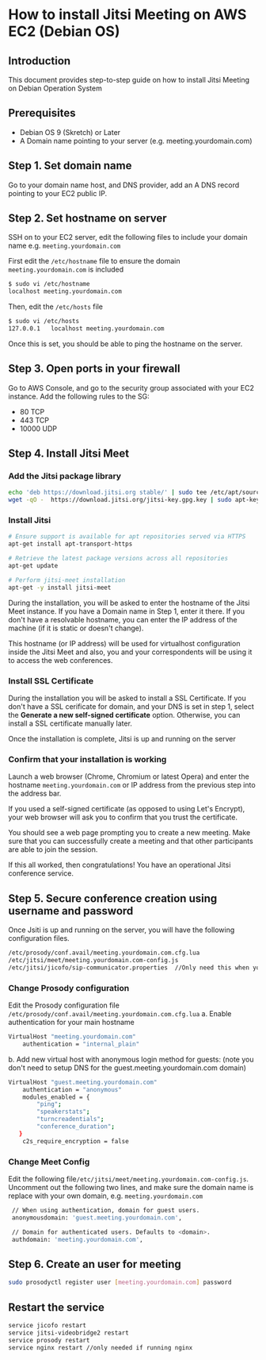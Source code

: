 # How to install Jitsi Meeting on AWS EC2 (Debian OS)

## Introduction 
This document provides step-to-step guide on how to install Jitsi Meeting on Debian Operation System

## Prerequisites
- Debian OS 9 (Skretch) or Later
- A Domain name pointing to your server (e.g. meeting.yourdomain.com)

## Step 1. Set domain name
Go to your domain name host, and DNS provider, add an A DNS record pointing to your EC2 public IP.

## Step 2. Set hostname on server
SSH on to your EC2 server, edit the following files to include your domain name e.g. `meeting.yourdomain.com`

First edit the `/etc/hostname` file to ensure the domain `meeting.yourdomain.com` is included
```sh
$ sudo vi /etc/hostname
localhost meeting.yourdomain.com
```
Then, edit the `/etc/hosts` file 
```sh
$ sudo vi /etc/hosts
127.0.0.1	localhost meeting.yourdomain.com
```
Once this is set, you should be able to ping the hostname on the server.

## Step 3. Open ports in your firewall
Go to AWS Console, and go to the security group associated with your EC2 instance. Add the following rules to the SG:
- 80 TCP
- 443 TCP
- 10000 UDP

## Step 4. Install Jitsi Meet

### Add the Jitsi package library
```sh
echo 'deb https://download.jitsi.org stable/' | sudo tee /etc/apt/sources.list.d/jitsi-stable.list
wget -qO -  https://download.jitsi.org/jitsi-key.gpg.key | sudo apt-key add -
```

### Install Jitsi
```sh
# Ensure support is available for apt repositories served via HTTPS
apt-get install apt-transport-https

# Retrieve the latest package versions across all repositories
apt-get update

# Perform jitsi-meet installation
apt-get -y install jitsi-meet
```

During the installation, you will be asked to enter the hostname of the Jitsi Meet instance. If you have a Domain name in Step 1, enter it there. If you don't have a resolvable hostname, you can enter the IP address of the machine (if it is static or doesn't change).

This hostname (or IP address) will be used for virtualhost configuration inside the Jitsi Meet and also, you and your correspondents will be using it to access the web conferences.

### Install SSL Certificate
During the installation you will be asked to install a SSL Certificate. If you don't have a SSL cerificate for domain, and your DNS is set in step 1, select the **Generate a new self-signed certificate** option. Otherwise, you can install a SSL certificate manually later.

Once the installation is complete, Jitsi is up and running on the server

### Confirm that your installation is working
Launch a web browser (Chrome, Chromium or latest Opera) and enter the hostname `meeting.yourdomain.com` or IP address from the previous step into the address bar.

If you used a self-signed certificate (as opposed to using Let's Encrypt), your web browser will ask you to confirm that you trust the certificate.

You should see a web page prompting you to create a new meeting. Make sure that you can successfully create a meeting and that other participants are able to join the session.

If this all worked, then congratulations! You have an operational Jitsi conference service.

## Step 5. Secure conference creation using username and password
Once Jsiti is up and running on the server, you will have the following configuration files.

```sh
/etc/prosody/conf.avail/meeting.yourdomain.com.cfg.lua
/etc/jitsi/meet/meeting.yourdomain.com-config.js
/etc/jitsi/jicofo/sip-communicator.properties  //Only need this when you have SIP gateway installed
```

### Change Prosody configuration 
Edit the Prosody configuration file `/etc/prosody/conf.avail/meeting.yourdomain.com.cfg.lua`
a. Enable authentication for your main hostname
```sh
VirtualHost "meeting.yourdomain.com"
    authentication = "internal_plain"
```
b. Add new virtual host with anonymous login method for guests: (note you don't need to setup DNS for the guest.meeting.yourdomain.com domain)
```sh
VirtualHost "guest.meeting.yourdomain.com"
    authentication = "anonymous"
    modules_enabled = {
        "ping";
        "speakerstats";
        "turncreadentials";
        "conference_duration";
   }
    c2s_require_encryption = false
```

### Change Meet Config
Edit the following file`/etc/jitsi/meet/meeting.yourdomain.com-config.js`. Uncomment out the following two lines, and make sure the domain name is replace with your own domain, e.g. `meeting.yourdomain.com`
```sh
 // When using authentication, domain for guest users.
 anonymousdomain: 'guest.meeting.yourdomain.com',

 // Domain for authenticated users. Defaults to <domain>.
 authdomain: 'meeting.yourdomain.com',
```

## Step 6. Create an user for meeting
```sh
sudo prosodyctl register user [meeting.yourdomain.com] password
```

## Restart the service
```sh
service jicofo restart
service jitsi-videobridge2 restart
service prosody restart
service nginx restart //only needed if running nginx
```
